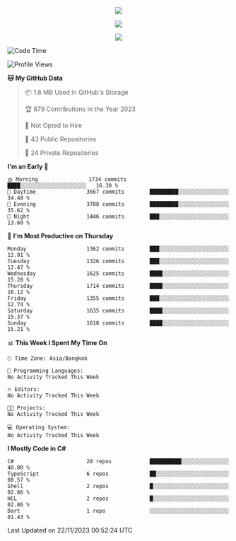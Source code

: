 <p align="center">
  <a href="say-hi.gif"> 
    <img align="center" src="say-hi.gif"/>
  </a>
</p>
<p align="center">
  <a href="https://github.com/htthinh1999">
    <img align="center" src="https://github-readme-stats-kappa-pink.vercel.app/api?username=htthinh1999&show_icons=true&count_private=true&theme=dracula"/>
  </a>
</p>
<p align="center">
  <a href="https://github.com/htthinh1999">
    <img src="https://github-readme-stats-kappa-pink.vercel.app/api/top-langs/?username=htthinh1999&layout=compact&langs_count=6&count_private=true&hide=tsql,hlsl,glsl,shaderlab&theme=dracula"/>
  </a>
</p>

<!--START_SECTION:waka-->
![Code Time](http://img.shields.io/badge/Code%20Time-0%20secs-blue)

![Profile Views](http://img.shields.io/badge/Profile%20Views-0-blue)

**🐱 My GitHub Data** 

> 📦 1.6 MB Used in GitHub's Storage 
 > 
> 🏆 879 Contributions in the Year 2023
 > 
> 🚫 Not Opted to Hire
 > 
> 📜 43 Public Repositories 
 > 
> 🔑 24 Private Repositories 
 > 
**I'm an Early 🐤** 

```text
🌞 Morning                1734 commits        ████░░░░░░░░░░░░░░░░░░░░░   16.30 % 
🌆 Daytime                3667 commits        █████████░░░░░░░░░░░░░░░░   34.48 % 
🌃 Evening                3788 commits        █████████░░░░░░░░░░░░░░░░   35.62 % 
🌙 Night                  1446 commits        ███░░░░░░░░░░░░░░░░░░░░░░   13.60 % 
```
📅 **I'm Most Productive on Thursday** 

```text
Monday                   1362 commits        ███░░░░░░░░░░░░░░░░░░░░░░   12.81 % 
Tuesday                  1326 commits        ███░░░░░░░░░░░░░░░░░░░░░░   12.47 % 
Wednesday                1625 commits        ████░░░░░░░░░░░░░░░░░░░░░   15.28 % 
Thursday                 1714 commits        ████░░░░░░░░░░░░░░░░░░░░░   16.12 % 
Friday                   1355 commits        ███░░░░░░░░░░░░░░░░░░░░░░   12.74 % 
Saturday                 1635 commits        ████░░░░░░░░░░░░░░░░░░░░░   15.37 % 
Sunday                   1618 commits        ████░░░░░░░░░░░░░░░░░░░░░   15.21 % 
```


📊 **This Week I Spent My Time On** 

```text
🕑︎ Time Zone: Asia/Bangkok

💬 Programming Languages: 
No Activity Tracked This Week

🔥 Editors: 
No Activity Tracked This Week

🐱‍💻 Projects: 
No Activity Tracked This Week

💻 Operating System: 
No Activity Tracked This Week
```

**I Mostly Code in C#** 

```text
C#                       28 repos            ██████████░░░░░░░░░░░░░░░   40.00 % 
TypeScript               6 repos             ██░░░░░░░░░░░░░░░░░░░░░░░   08.57 % 
Shell                    2 repos             █░░░░░░░░░░░░░░░░░░░░░░░░   02.86 % 
HCL                      2 repos             █░░░░░░░░░░░░░░░░░░░░░░░░   02.86 % 
Dart                     1 repo              ░░░░░░░░░░░░░░░░░░░░░░░░░   01.43 % 
```




 Last Updated on 22/11/2023 00:52:24 UTC
<!--END_SECTION:waka-->
